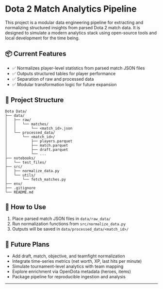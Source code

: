 # Dota 2 Match Analytics Pipeline

This project is a modular data engineering pipeline for extracting and normalizing structured insights from parsed Dota 2 match data. It is designed to simulate a modern analytics stack using open-source tools and local development for the time being.

## 📦 Current Features

- ✅ Normalizes player-level statistics from parsed match JSON files
- ✅ Outputs structured tables for player performance
- ✅ Separation of raw and processed data
- ✅ Modular transformation logic for future expansion

## 🧠 Project Structure

```
Dota Data/
├── data/
│   ├── raw/
│   │   └── matches/
│   │       └── <match_id>.json
│   └── processed_data/
│       └── <match_id>/
│           ├── players.parquet
│           ├── match.parquet
│           ├── draft.parquet
│           └── ...
├── notebooks/
│   └── test_files/
├── src/
│   ├── normalize_data.py
│   └── utils/
│       └── fetch_matches.py
├── env/
├── .gitignore
└── README.md
```

## 🧪 How to Use

1. Place parsed match JSON files in `data/raw_data/`
2. Run normalization functions from `src/normalize_data.py`
3. Outputs will be saved in `data/processed_data/<match_id>/`

## 🚀 Future Plans

- Add draft, match, objective, and teamfight normalization
- Integrate time-series metrics (net worth, XP, last hits per minute)
- Simulate tournament-level analytics with team mapping
- Explore enrichment via OpenDota metadata (heroes, items)
- Package pipeline for reproducible ingestion and analysis

---

